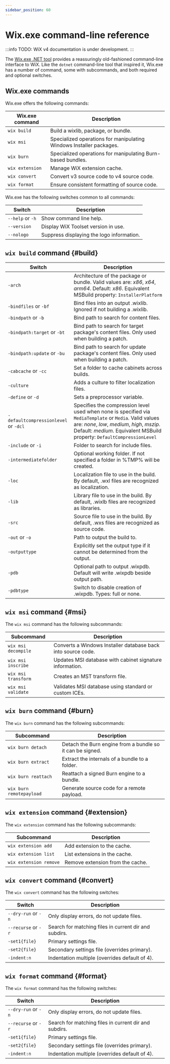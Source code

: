 ```yaml
---
sidebar_position: 60
---
```


# Wix.exe command-line reference

:::info
TODO: WiX v4 documentation is under development.
:::

The [Wix.exe .NET tool](../intro.md#nettool) provides a reassuringly old-fashioned command-line interface to WiX. Like the `dotnet` command-line tool that inspired it, Wix.exe has a number of command, some with subcommands, and both required and optional switches.

## Wix.exe commands

Wix.exe offers the following commands:

| Wix.exe command | Description |
| --------------- | ----------- |
| `wix build` | Build a wixlib, package, or bundle. |
| `wix msi` | Specialized operations for manipulating Windows Installer packages. |
| `wix burn` | Specialized operations for manipulating Burn-based bundles. |
| `wix extension` | Manage WiX extension cache. |
| `wix convert` | Convert v3 source code to v4 source code. |
| `wix format` | Ensure consistent formatting of source code. |

Wix.exe has the following switches common to all commands:

| Switch | Description |
| ------- | ----------- |
| `--help` or `-h` | Show command line help. |
| `--version` | Display WiX Toolset version in use. |
| `--nologo` | Suppress displaying the logo information. |


## `wix build` command {#build}


| Switch | Description |
| ------ | ----------- |
| `-arch` | Architecture of the package or bundle. Valid values are: *x86*, *x64*, *arm64*. Default: *x86*. Equivalent MSBuild property: `InstallerPlatform` |
| `-bindfiles` or `-bf` | Bind files into an output .wixlib. Ignored if not building a .wixlib. |
| `-bindpath` or `-b` | Bind path to search for content files. |
| `-bindpath:target` or `-bt` | Bind path to search for target package's content files. Only used when building a patch. |
| `-bindpath:update` or `-bu` | Bind path to search for update package's content files. Only used when building a patch. |
| `-cabcache` or `-cc` | Set a folder to cache cabinets across builds. |
| `-culture` | Adds a culture to filter localization files. |
| `-define` or `-d` | Sets a preprocessor variable. |
| `-defaultcompressionlevel` or `-dcl` | Specifies the compression level used when none is specified via `MediaTemplate` or `Media`. Valid values are: *none*, *low*, *medium*, *high*, *mszip*. Default: *medium*. Equivalent MSBuild property: `DefaultCompressionLevel` |
| `-include` or `-i` | Folder to search for include files. |
| `-intermediatefolder` | Optional working folder. If not specified a folder in %TMP% will be created. |
| `-loc` | Localization file to use in the build. By default, .wxl files are recognized as localization. |
| `-lib` | Library file to use in the build. By default, .wixlb files are recognized as libraries. |
| `-src` | Source file to use in the build. By default, .wxs files are recognized as source code. |
| `-out` or `-o` | Path to output the build to. |
| `-outputtype` | Explicitly set the output type if it cannot be determined from the output. |
| `-pdb` | Optional path to output .wixpdb. Default will write .wixpdb beside output path. |
| `-pdbtype` | Switch to disable creation of .wixpdb. Types: full or none. |


## `wix msi` command {#msi}

The `wix msi` command has the following subcommands:

| Subcommand | Description |
| ---------- | ----------- |
| `wix msi decompile` | Converts a Windows Installer database back into source code. |
| `wix msi inscribe` | Updates MSI database with cabinet signature information. |
| `wix msi transform` | Creates an MST transform file. |
| `wix msi validate` | Validates MSI database using standard or custom ICEs. |


## `wix burn` command {#burn}

The `wix burn` command has the following subcommands:

| Subcommand | Description |
| ---------- | ----------- |
| `wix burn detach` | Detach the Burn engine from a bundle so it can be signed. |
| `wix burn extract` | Extract the internals of a bundle to a folder. |
| `wix burn reattach` | Reattach a signed Burn engine to a bundle. |
| `wix burn remotepayload` | Generate source code for a remote payload. |


## `wix extension` command {#extension}

The `wix extension` command has the following subcommands:

| Subcommand | Description |
| ---------- | ----------- |
| `wix extension add` | Add extension to the cache. |
| `wix extension list` | List extensions in the cache. |
| `wix extension remove` | Remove extension from the cache. |


## `wix convert` command {#convert}

The `wix convert` command has the following switches:

| Switch | Description |
| ------ | ----------- |
| `--dry-run` or `-n` | Only display errors, do not update files. |
| `--recurse` or `-r` | Search for matching files in current dir and subdirs. |
| `-set1{file}` | Primary settings file. |
| `-set2{file}` | Secondary settings file (overrides primary). |
| `-indent:n` | Indentation multiple (overrides default of 4). |


## `wix format` command {#format}

The `wix format` command has the following switches:

| Switch | Description |
| ------ | ----------- |
| `--dry-run` or `-n` | Only display errors, do not update files. |
| `--recurse` or `-r` | Search for matching files in current dir and subdirs. |
| `-set1{file}` | Primary settings file. |
| `-set2{file}` | Secondary settings file (overrides primary). |
| `-indent:n` | Indentation multiple (overrides default of 4). |

